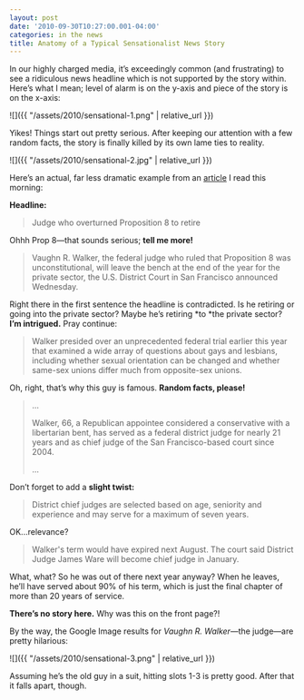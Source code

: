 ```yaml
---
layout: post
date: '2010-09-30T10:27:00.001-04:00'
categories: in the news
title: Anatomy of a Typical Sensationalist News Story
---
```


In our highly charged media, it’s exceedingly common (and frustrating) to see a ridiculous news headline which is not supported by the story within. Here’s what I mean; level of alarm is on the y-axis and piece of the story is on the x-axis:

![]({{ "/assets/2010/sensational-1.png" | relative_url }})

Yikes! Things start out pretty serious. After keeping our attention with a few random facts, the story is finally killed by its own lame ties to reality.

![]({{ "/assets/2010/sensational-2.jpg" | relative_url }})

Here’s an actual, far less dramatic example from an [article](http://www.latimes.com/news/nationworld/nation/wire/sns-prop8-judge,0,1452598.story) I read this morning:

**Headline:**

> Judge who overturned Proposition 8 to retire

Ohhh Prop 8—that sounds serious; **tell me more!**

> Vaughn R. Walker, the federal judge who ruled that Proposition 8 was unconstitutional, will leave the bench at the end of the year for the private sector, the U.S. District Court in San Francisco announced Wednesday.

Right there in the first sentence the headline is contradicted. Is he retiring or going into the private sector? Maybe he’s retiring *to *the private sector? **I’m intrigued.** Pray continue:

> Walker presided over an unprecedented federal trial earlier this year that examined a wide array of questions about gays and lesbians, including whether sexual orientation can be changed and whether same-sex unions differ much from opposite-sex unions.

Oh, right, that’s why this guy is famous. **Random facts, please!**

> ...  
>
> Walker, 66, a Republican appointee considered a conservative with a libertarian bent, has served as a federal district judge for nearly 21 years and as chief judge of the San Francisco-based court since 2004.  
>
> ...

Don’t forget to add a **slight twist:**

> District chief judges are selected based on age, seniority and experience and may serve for a maximum of seven years.

OK...relevance?

> Walker's term would have expired next August. The court said District Judge James Ware will become chief judge in January.

What, what? So he was out of there next year anyway? When he leaves, he’ll have served about 90% of his term, which is just the final chapter of more than 20 years of service. 

**There’s no story here.** Why was this on the front page?!

By the way, the Google Image results for *Vaughn R. Walker*—the judge—are pretty hilarious:

![]({{ "/assets/2010/sensational-3.png" | relative_url }})

Assuming he’s the old guy in a suit, hitting slots 1-3 is pretty good. After that it falls apart, though.
